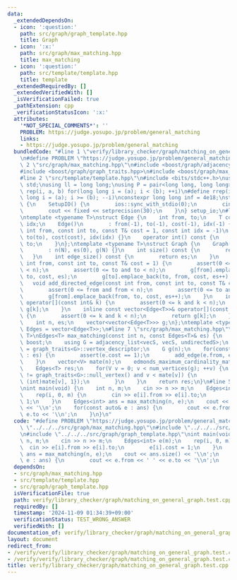 ```yaml
---
data:
  _extendedDependsOn:
  - icon: ':question:'
    path: src/graph/graph_template.hpp
    title: Graph
  - icon: ':x:'
    path: src/graph/max_matching.hpp
    title: max_matching
  - icon: ':question:'
    path: src/template/template.hpp
    title: template
  _extendedRequiredBy: []
  _extendedVerifiedWith: []
  _isVerificationFailed: true
  _pathExtension: cpp
  _verificationStatusIcon: ':x:'
  attributes:
    '*NOT_SPECIAL_COMMENTS*': ''
    PROBLEM: https://judge.yosupo.jp/problem/general_matching
    links:
    - https://judge.yosupo.jp/problem/general_matching
  bundledCode: "#line 1 \"verify/library_checker/graph/matching_on_general_graph.test.cpp\"\
    \n#define PROBLEM \"https://judge.yosupo.jp/problem/general_matching\"\n#line\
    \ 2 \"src/graph/max_matching.hpp\"\n#include <boost/graph/adjacency_list.hpp>\n\
    #include <boost/graph/graph_traits.hpp>\n#include <boost/graph/max_cardinality_matching.hpp>\n\
    #line 2 \"src/template/template.hpp\"\n#include <bits/stdc++.h>\nusing namespace\
    \ std;\nusing ll = long long;\nusing P = pair<long long, long long>;\n#define\
    \ rep(i, a, b) for(long long i = (a); i < (b); ++i)\n#define rrep(i, a, b) for(long\
    \ long i = (a); i >= (b); --i)\nconstexpr long long inf = 4e18;\nstruct SetupIO\
    \ {\n    SetupIO() {\n        ios::sync_with_stdio(0);\n        cin.tie(0);\n\
    \        cout << fixed << setprecision(30);\n    }\n} setup_io;\n#line 3 \"src/graph/graph_template.hpp\"\
    \ntemplate <typename T>\nstruct Edge {\n    int from, to;\n    T cost;\n    int\
    \ idx;\n    Edge()\n        : from(-1), to(-1), cost(-1), idx(-1) {}\n    Edge(const\
    \ int from, const int to, const T& cost = 1, const int idx = -1)\n        : from(from),\
    \ to(to), cost(cost), idx(idx) {}\n    operator int() const {\n        return\
    \ to;\n    }\n};\ntemplate <typename T>\nstruct Graph {\n    Graph(const int N)\n\
    \        : n(N), es(0), g(N) {}\n    int size() const {\n        return n;\n \
    \   }\n    int edge_size() const {\n        return es;\n    }\n    void add_edge(const\
    \ int from, const int to, const T& cost = 1) {\n        assert(0 <= from and from\
    \ < n);\n        assert(0 <= to and to < n);\n        g[from].emplace_back(from,\
    \ to, cost, es);\n        g[to].emplace_back(to, from, cost, es++);\n    }\n \
    \   void add_directed_edge(const int from, const int to, const T& cost = 1) {\n\
    \        assert(0 <= from and from < n);\n        assert(0 <= to and to < n);\n\
    \        g[from].emplace_back(from, to, cost, es++);\n    }\n    inline vector<Edge<T>>&\
    \ operator[](const int& k) {\n        assert(0 <= k and k < n);\n        return\
    \ g[k];\n    }\n    inline const vector<Edge<T>>& operator[](const int& k) const\
    \ {\n        assert(0 <= k and k < n);\n        return g[k];\n    }\n\n   private:\n\
    \    int n, es;\n    vector<vector<Edge<T>>> g;\n};\ntemplate <typename T>\nusing\
    \ Edges = vector<Edge<T>>;\n#line 7 \"src/graph/max_matching.hpp\"\ntemplate <typename\
    \ T>\nEdges<T> max_matching(const int n, const Edges<T>& es) {\n    using namespace\
    \ boost;\n    using G = adjacency_list<vecS, vecS, undirectedS>;\n    using V\
    \ = graph_traits<G>::vertex_descriptor;\n    G g(n);\n    for(const Edge<T>& e\
    \ : es) {\n        assert(e.cost == 1);\n        add_edge(e.from, e.to, g);\n\
    \    }\n    vector<V> mate(n);\n    edmonds_maximum_cardinality_matching(g, &mate[0]);\n\
    \    Edges<T> res;\n    for(V v = 0; v < num_vertices(g); ++v) {\n        if(mate[v]\
    \ != graph_traits<G>::null_vertex() and v < mate[v]) {\n            res.push_back({(int)v,\
    \ (int)mate[v], 1});\n        }\n    }\n    return res;\n}\n#line 5 \"verify/library_checker/graph/matching_on_general_graph.test.cpp\"\
    \nint main(void) {\n    int n, m;\n    cin >> n >> m;\n    Edges<int> e(m);\n\
    \    rep(i, 0, m) {\n        cin >> e[i].from >> e[i].to;\n        e[i].cost =\
    \ 1;\n    }\n    Edges<int> ans = max_matching(n, e);\n    cout << ans.size()\
    \ << '\\n';\n    for(const auto& e : ans) {\n        cout << e.from << ' ' <<\
    \ e.to << '\\n';\n    }\n}\n"
  code: "#define PROBLEM \"https://judge.yosupo.jp/problem/general_matching\"\n#include\
    \ \"../../../src/graph/max_matching.hpp\"\n#include \"../../../src/template/template.hpp\"\
    \n#include \"../../../src/graph/graph_template.hpp\"\nint main(void) {\n    int\
    \ n, m;\n    cin >> n >> m;\n    Edges<int> e(m);\n    rep(i, 0, m) {\n      \
    \  cin >> e[i].from >> e[i].to;\n        e[i].cost = 1;\n    }\n    Edges<int>\
    \ ans = max_matching(n, e);\n    cout << ans.size() << '\\n';\n    for(const auto&\
    \ e : ans) {\n        cout << e.from << ' ' << e.to << '\\n';\n    }\n}"
  dependsOn:
  - src/graph/max_matching.hpp
  - src/template/template.hpp
  - src/graph/graph_template.hpp
  isVerificationFile: true
  path: verify/library_checker/graph/matching_on_general_graph.test.cpp
  requiredBy: []
  timestamp: '2024-11-09 01:34:39+09:00'
  verificationStatus: TEST_WRONG_ANSWER
  verifiedWith: []
documentation_of: verify/library_checker/graph/matching_on_general_graph.test.cpp
layout: document
redirect_from:
- /verify/verify/library_checker/graph/matching_on_general_graph.test.cpp
- /verify/verify/library_checker/graph/matching_on_general_graph.test.cpp.html
title: verify/library_checker/graph/matching_on_general_graph.test.cpp
---
```

